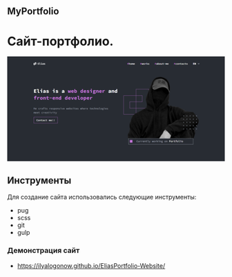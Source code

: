 ## MyPortfolio
# Сайт-портфолио.
![EliasPortfolio-Website](https://github.com/IlyaLogonow/EliasPortfolio-Website/blob/main/EliasPortfolio-Website.png)

## Инструменты 
Для создание сайта использовались следующие инструменты:
- pug
- scss
- git 
- gulp

### Демонстрация сайт 
- https://ilyalogonow.github.io/EliasPortfolio-Website/
